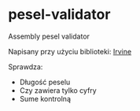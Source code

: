 # pesel-validator
Assembly pesel validator

Napisany przy użyciu biblioteki: [Irvine](https://github.com/surferkip/asmbook)

Sprawdza:
  * Długość peselu
  * Czy zawiera tylko cyfry
  * Sume kontrolną

    
